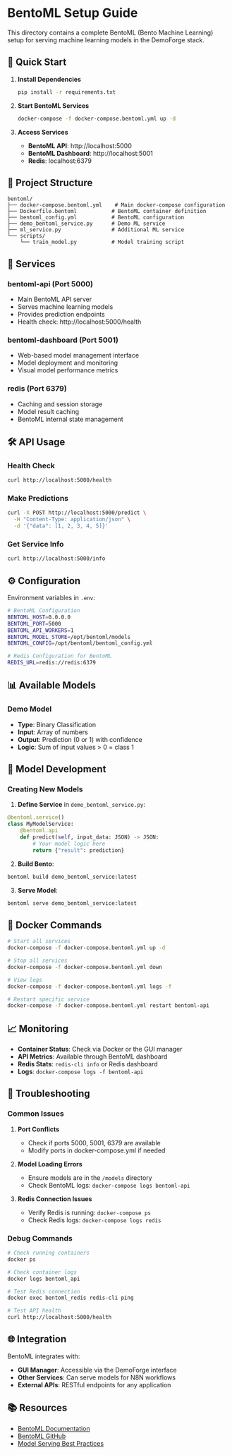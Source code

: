 # BentoML Setup Guide

This directory contains a complete BentoML (Bento Machine Learning) setup for serving machine learning models in the DemoForge stack.

## 🚀 Quick Start

1. **Install Dependencies**
   ```bash
   pip install -r requirements.txt
   ```

2. **Start BentoML Services**
   ```bash
   docker-compose -f docker-compose.bentoml.yml up -d
   ```

3. **Access Services**
   - **BentoML API**: http://localhost:5000
   - **BentoML Dashboard**: http://localhost:5001
   - **Redis**: localhost:6379

## 📁 Project Structure

```
bentoml/
├── docker-compose.bentoml.yml    # Main docker-compose configuration
├── Dockerfile.bentoml           # BentoML container definition
├── bentoml_config.yml           # BentoML configuration
├── demo_bentoml_service.py      # Demo ML service
├── ml_service.py                # Additional ML service
└── scripts/
    └── train_model.py           # Model training script
```

## 🔧 Services

### **bentoml-api** (Port 5000)
- Main BentoML API server
- Serves machine learning models
- Provides prediction endpoints
- Health check: http://localhost:5000/health

### **bentoml-dashboard** (Port 5001)
- Web-based model management interface
- Model deployment and monitoring
- Visual model performance metrics

### **redis** (Port 6379)
- Caching and session storage
- Model result caching
- BentoML internal state management

## 🛠️ API Usage

### **Health Check**
```bash
curl http://localhost:5000/health
```

### **Make Predictions**
```bash
curl -X POST http://localhost:5000/predict \
  -H "Content-Type: application/json" \
  -d '{"data": [1, 2, 3, 4, 5]}'
```

### **Get Service Info**
```bash
curl http://localhost:5000/info
```

## ⚙️ Configuration

Environment variables in `.env`:

```bash
# BentoML Configuration
BENTOML_HOST=0.0.0.0
BENTOML_PORT=5000
BENTOML_API_WORKERS=1
BENTOML_MODEL_STORE=/opt/bentoml/models
BENTOML_CONFIG=/opt/bentoml/bentoml_config.yml

# Redis Configuration for BentoML
REDIS_URL=redis://redis:6379
```

## 📊 Available Models

### **Demo Model**
- **Type**: Binary Classification
- **Input**: Array of numbers
- **Output**: Prediction (0 or 1) with confidence
- **Logic**: Sum of input values > 0 = class 1

## 🔄 Model Development

### **Creating New Models**

1. **Define Service** in `demo_bentoml_service.py`:
```python
@bentoml.service()
class MyModelService:
    @bentoml.api
    def predict(self, input_data: JSON) -> JSON:
        # Your model logic here
        return {"result": prediction}
```

2. **Build Bento**:
```bash
bentoml build demo_bentoml_service:latest
```

3. **Serve Model**:
```bash
bentoml serve demo_bentoml_service:latest
```

## 🐳 Docker Commands

```bash
# Start all services
docker-compose -f docker-compose.bentoml.yml up -d

# Stop all services
docker-compose -f docker-compose.bentoml.yml down

# View logs
docker-compose -f docker-compose.bentoml.yml logs -f

# Restart specific service
docker-compose -f docker-compose.bentoml.yml restart bentoml-api
```

## 📈 Monitoring

- **Container Status**: Check via Docker or the GUI manager
- **API Metrics**: Available through BentoML dashboard
- **Redis Stats**: `redis-cli info` or Redis dashboard
- **Logs**: `docker-compose logs -f bentoml-api`

## 🔧 Troubleshooting

### **Common Issues**

1. **Port Conflicts**
   - Check if ports 5000, 5001, 6379 are available
   - Modify ports in docker-compose.yml if needed

2. **Model Loading Errors**
   - Ensure models are in the `/models` directory
   - Check BentoML logs: `docker-compose logs bentoml-api`

3. **Redis Connection Issues**
   - Verify Redis is running: `docker-compose ps`
   - Check Redis logs: `docker-compose logs redis`

### **Debug Commands**

```bash
# Check running containers
docker ps

# Check container logs
docker logs bentoml_api

# Test Redis connection
docker exec bentoml_redis redis-cli ping

# Test API health
curl http://localhost:5000/health
```

## 🌐 Integration

BentoML integrates with:
- **GUI Manager**: Accessible via the DemoForge interface
- **Other Services**: Can serve models for N8N workflows
- **External APIs**: RESTful endpoints for any application

## 📚 Resources

- [BentoML Documentation](https://docs.bentoml.org/)
- [BentoML GitHub](https://github.com/bentoml/BentoML)
- [Model Serving Best Practices](https://docs.bentoml.org/en/latest/guides/)

